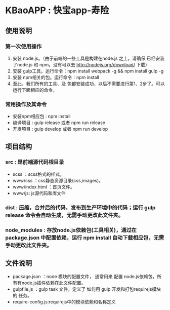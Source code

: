 # KBaoAPP : 快宝app-寿险

## 使用说明
>
### 第一次使用操作
1. 安装 node.js。（由于前端的一些工具是构建在node.js 之上，请确保 已经安装了node.js 和 npm。没有可以去 <http://nodejs.org/download/> 下载）
2. 安装 gulp工具。运行命令：npm install webpack -g && npm install gulp -g
3. 安装 npm相关的包。运行命令：npm install
4. 至此，我们所有的工具、及 包都安装成功，以后不需要进行第1、2步了。可以运行下面相应的命令。

>
### 常用操作及其命令
* 安装npm相应包 : npm install
* 编译项目 : gulp release 或者 npm run release
* 开发项目 : gulp develop 或者 npm run develop 


## 项目结构
>
### src : 是前端源代码根目录
* scss ：scss格式的样式。
* www/css ：css静态资源目录(css,images)。
* www/index.html ：首页文件。
* www/js: js源代码和库文件
>
### dist : 压缩，合并后的代码，发布到生产环境中的代码；运行 gulp release 命令会自动生成，无需手动更改此文件夹。

>
### node_modules : 存放node.js依赖包(工具相关)，通过在 package.json 中配置依赖，运行 npm install 自动下载相应包，无需手动更改此文件夹。

## 文件说明
>
* package.json ：node 模块的配置文件， 通常用来 配置 node.js依赖包，所有有node.js插件依赖在此文件配置。
* gulpfile.js ：gulp task 文件，定义了 如何用 gulp 开发和打包requirejs模块的 任务。
* require-config.js:requirejs中的模块依赖和名称定义




